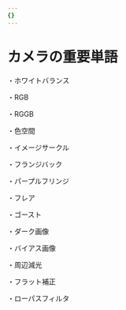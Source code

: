 ```yaml
---
{}
---
```

# カメラの重要単語

・ホワイトバランス

・RGB

・RGGB

・色空間

・イメージサークル

・フランジバック

・パープルフリンジ

・フレア

・ゴースト

・ダーク画像

・バイアス画像

・周辺減光

・フラット補正

・ローパスフィルタ